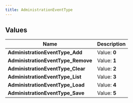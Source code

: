 ```yaml
---
title: AdministrationEventType
---
```


## Values
| Name | Description |
| ---- | ----------- |
| **AdministrationEventType_Add** | Value: **0** |
| **AdministrationEventType_Remove** | Value: **1** |
| **AdministrationEventType_Clear** | Value: **2** |
| **AdministrationEventType_List** | Value: **3** |
| **AdministrationEventType_Load** | Value: **4** |
| **AdministrationEventType_Save** | Value: **5** |


